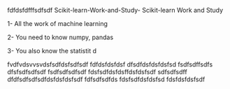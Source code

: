 fdfdsfdfffsdfsdf  Scikit-learn-Work-and-Study-
Scikit-learn Work and Study 

1- All the work of machine learning

2- You need to know numpy, pandas
        
3- You also know the statistit                                             d             
                    
                   
 fvdfvdsvvsvdsfsdfdsfsdfsdf
fdfdsfdsfdsf
dfsdfdsfdsfdsfsd
fsdfsdffsdfs
dfsfsdfsdfsdf
fsdfsdfsdfsdf
fdsfsdfdsfdsffdsfdsfsdf
sdfsdfsdff
dfdfsdfsdfsdfdsfdsfdsfsdf
fdfsdfsdfds
fdsfsdfdsfdsfsd
fdsfdsfdsfsdf
